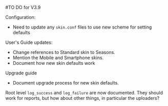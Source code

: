 #TO DO for V3.9

Configuration:
 - Need to update any `skin.conf` files to use new scheme for setting defaults
 
User's Guide updates:
 - Change references to Standard skin to Seasons.
 - Mention the Mobile and Smartphone skins.
 - Document how new skin defaults work

Upgrade guide
 - Document upgrade process for new skin defaults.
 
Root level `log_success` and `log_failure` are now documented. They should work for reports,
but how about other things, in particular the uploaders?
